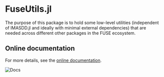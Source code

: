 # FuseUtils.jl

The purpose of this package is to hold some low-level utilities (independent of IMASDD.jl and ideally with minimal external dependencies) that are needed across different other packages in the FUSE ecosystem.

## Online documentation
For more details, see the [online documentation](https://projecttorreypines.github.io/FuseUtils.jl/dev).

![Docs](https://github.com/ProjectTorreyPines/FuseUtils.jl/actions/workflows/make_docs.yml/badge.svg)
